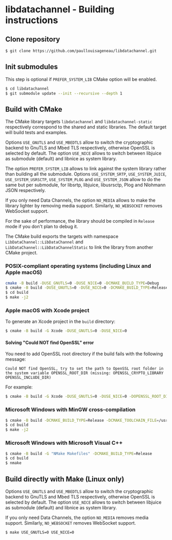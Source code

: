 # libdatachannel - Building instructions

## Clone repository

```bash
$ git clone https://github.com/paullouisageneau/libdatachannel.git
```

## Init submodules

This step is optional if `PREFER_SYSTEM_LIB` CMake option will be enabled.

```bash
$ cd libdatachannel
$ git submodule update --init --recursive --depth 1
```

## Build with CMake

The CMake library targets `libdatachannel` and `libdatachannel-static` respectively correspond to the shared and static libraries. The default target will build tests and examples.

Options `USE_GNUTLS` and `USE_MBEDTLS` allow to switch the cryptographic backend to GnuTLS and Mbed TLS respectively, otherwise OpenSSL is selected by default. The option `USE_NICE` allows to switch between libjuice as submodule (default) and libnice as system library.

The option `PREFER_SYSTEM_LIB` allows to link against the system library rather than building all the submodule. Options `USE_SYSTEM_SRTP`, `USE_SYSTEM_JUICE`, `USE_SYSTEM_USRSCTP`, `USE_SYSTEM_PLOG` and `USE_SYSTEM_JSON` allow to do the same but per submodule, for libsrtp, libjuice, libusrsctp, Plog and Nlohmann JSON respectively.

If you only need Data Channels, the option `NO_MEDIA` allows to make the library lighter by removing media support. Similarly, `NO_WEBSOCKET` removes WebSocket support.

For the sake of performance, the library should be compiled in `Release` mode if you don't plan to debug it.

The CMake build exports the targets with namespace `LibDataChannel::LibDataChannel` and `LibDataChannel::LibDataChannelStatic` to link the library from another CMake project.

### POSIX-compliant operating systems (including Linux and Apple macOS)

```bash
cmake -B build -DUSE_GNUTLS=0 -DUSE_NICE=0 -DCMAKE_BUILD_TYPE=Debug
$ cmake -B build -DUSE_GNUTLS=0 -DUSE_NICE=0 -DCMAKE_BUILD_TYPE=Release
$ cd build
$ make -j2
```

### Apple macOS with Xcode project

To generate an Xcode project in the `build` directory:

```bash
$ cmake -B build -G Xcode -DUSE_GNUTLS=0 -DUSE_NICE=0
```

#### Solving "Could NOT find OpenSSL" error

You need to add OpenSSL root directory if the build fails with the following message:

```
Could NOT find OpenSSL, try to set the path to OpenSSL root folder in the system variable OPENSSL_ROOT_DIR (missing: OPENSSL_CRYPTO_LIBRARY OPENSSL_INCLUDE_DIR)
```

For example:

```bash
$ cmake -B build -G Xcode -DUSE_GNUTLS=0 -DUSE_NICE=0 -DOPENSSL_ROOT_DIR=/usr/local/Cellar/openssl\@1.1/1.1.1h/
```

### Microsoft Windows with MinGW cross-compilation

```bash
$ cmake -B build -DCMAKE_BUILD_TYPE=Release -DCMAKE_TOOLCHAIN_FILE=/usr/share/mingw/toolchain-x86_64-w64-mingw32.cmake # replace with your toolchain file
$ cd build
$ make -j2
```

### Microsoft Windows with Microsoft Visual C++

```bash
$ cmake -B build -G "NMake Makefiles" -DCMAKE_BUILD_TYPE=Release
$ cd build
$ nmake
```

## Build directly with Make (Linux only)

Options `USE_GNUTLS` and `USE_MBEDTLS` allow to switch the cryptographic backend to GnuTLS and Mbed TLS respectively, otherwise OpenSSL is selected by default. The option `USE_NICE` allows to switch between libjuice as submodule (default) and libnice as system library.

If you only need Data Channels, the option `NO_MEDIA` removes media support. Similarly, `NO_WEBSOCKET` removes WebSocket support.

```bash
$ make USE_GNUTLS=0 USE_NICE=0
```

